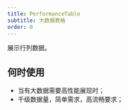 ```yaml
---
title: PerformanceTable
subtitle: 大数据表格
order: 0
---
```


展示行列数据。

## 何时使用

- 当有大数据需要高性能展现时；
- 千级数据量，简单需求，高流畅要求；
